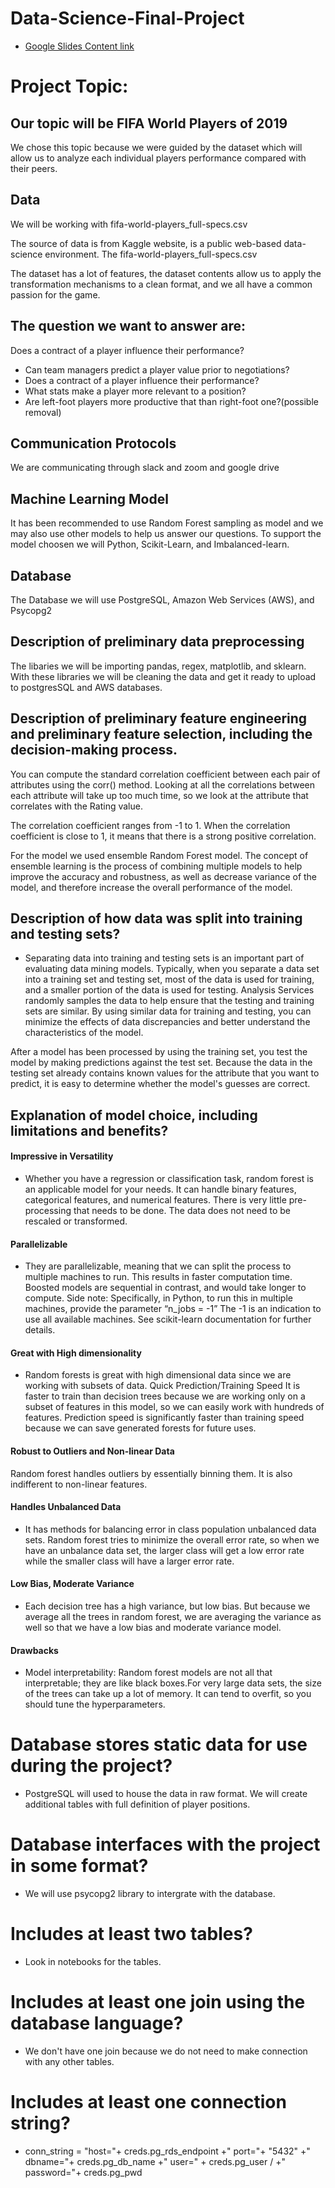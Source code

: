# Data-Science-Final-Project
- [Google Slides Content link](https://docs.google.com/presentation/d/1H9v-q7bVhVsung7-6AhsWCUqByEli0z-hiUEGF9v5PQ/edit#slide=id.ge49a181691_0_1)

# Project Topic:

## Our topic will be FIFA World Players of 2019

We chose this topic because we were guided by the dataset which will allow us to analyze each individual players performance compared with their peers.

## Data

We will be working with fifa-world-players_full-specs.csv 

The source of data is from Kaggle website, is a public web-based data-science environment. The fifa-world-players_full-specs.csv

The dataset has a lot of features, the dataset contents allow us to apply the transformation mechanisms to a clean format, and we all have a common passion for the game.

## The question we want to answer are:

Does a contract of a player influence their performance?
* Can team managers predict a player value prior to negotiations?
* Does a contract of a player influence their performance?
* What stats make a player more relevant to a position?
* Are left-foot players more productive that than right-foot one?(possible removal)

## Communication Protocols

We are communicating through slack and zoom and google drive

## Machine Learning Model

It has been recommended to use Random Forest sampling as model and we may also use other models to help us answer our questions. To support the model choosen we will Python, Scikit-Learn, and Imbalanced-learn.

##  Database

The Database we will use PostgreSQL, Amazon Web Services (AWS), and Psycopg2


## Description of preliminary data preprocessing

The libaries we will be importing pandas, regex, matplotlib, and sklearn. With these libraries we will be cleaning the data and get it ready to upload to postgresSQL and AWS databases. 

## Description of preliminary feature engineering and preliminary feature selection, including the decision-making process.

You can compute the standard correlation coefficient between each pair of attributes using the corr() method. Looking at all the correlations between each attribute will take up too much time, so we look at the attribute that correlates with the Rating value. 

The correlation coefficient ranges from -1 to 1. When the correlation coefficient is close to 1, it means that there is a strong positive correlation.

For the model we used ensemble Random Forest model. The concept of ensemble learning is the process of combining multiple models to help improve the accuracy and robustness, as well as decrease variance of the model, and therefore increase the overall performance of the model.

## Description of how data was split into training and testing sets?

- Separating data into training and testing sets is an important part of evaluating data mining models. Typically, when you separate a data set into a training set and testing set, most of the data is used for training, and a smaller portion of the data is used for testing. Analysis Services randomly samples the data to help ensure that the testing and training sets are similar. By using similar data for training and testing, you can minimize the effects of data discrepancies and better understand the characteristics of the model.

After a model has been processed by using the training set, you test the model by making predictions against the test set. Because the data in the testing set already contains known values for the attribute that you want to predict, it is easy to determine whether the model's guesses are correct.

## Explanation of model choice, including limitations and benefits?

#### Impressive in Versatility 

- Whether you have a regression or classification task, random forest is an applicable model for your needs. It can handle binary features, categorical features, and numerical features. There is very little pre-processing that needs to be done. The data does not need to be rescaled or transformed.

#### Parallelizable

- They are parallelizable, meaning that we can split the process to multiple machines to run. This results in faster computation time. Boosted models are sequential in contrast, and would take longer to compute. Side note: Specifically, in Python, to run this in multiple machines, provide the parameter “n_jobs = -1” The -1 is an indication to use all available machines. See scikit-learn documentation for further details.
 
#### Great with High dimensionality

- Random forests is great with high dimensional data since we are working with subsets of data.
Quick Prediction/Training Speed It is faster to train than decision trees because we are working only on a subset of features in this model, so we can easily work with hundreds of features. Prediction speed is significantly faster than training speed because we can save generated forests for future uses.

#### Robust to Outliers and Non-linear Data
Random forest handles outliers by essentially binning them. It is also indifferent to non-linear features.

#### Handles Unbalanced Data

- It has methods for balancing error in class population unbalanced data sets. Random forest tries to minimize the overall error rate, so when we have an unbalance data set, the larger class will get a low error rate while the smaller class will have a larger error rate.

#### Low Bias, Moderate Variance

- Each decision tree has a high variance, but low bias. But because we average all the trees in random forest, we are averaging the variance as well so that we have a low bias and moderate variance model.

#### Drawbacks

- Model interpretability: Random forest models are not all that interpretable; they are like black boxes.For very large data sets, the size of the trees can take up a lot of memory. It can tend to overfit, so you should tune the hyperparameters.

# Database stores static data for use during the project?

- PostgreSQL will used to house the data in raw format. We will create additional tables with full definition of player positions.

# Database interfaces with the project in some format?

- We will use psycopg2 library to intergrate with the database. 

# Includes at least two tables? 

- Look in notebooks for the tables. 

# Includes at least one join using the database language?

- We don't have one join because we do not need to make connection with any other tables.

# Includes at least one connection string?

- conn_string = "host="+ creds.pg_rds_endpoint +" port="+ "5432" +" dbname="+ creds.pg_db_name +" user=" 		+ creds.pg_user / +" password="+ creds.pg_pwd



